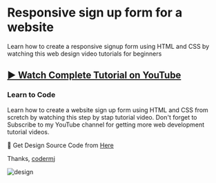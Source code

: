 # Responsive sign up form for a website
Learn how to create a responsive signup form using HTML and CSS by watching this web design video tutorials for beginners
## [▶️ Watch Complete Tutorial on YouTube](https://youtu.be/8Fmh0bUhCAQ)
### Learn to Code

Learn how to create a website sign up form using HTML and CSS from scretch by watching this step by stap tutorial video. Don't forget to Subscribe to my YouTube channel for getting more web development tutorial videos.

🎁 Get Design Source Code from [Here](https://www.buymeacoffee.com/the.codermj/e/187753)

Thanks,
[codermj](https://www.youtube.com/@the.codermj/)

![design](https://github.com/mjshofy/responsive-signup-form/assets/76812554/9a43913b-535b-47bc-bf8c-1076ce0fec47)
